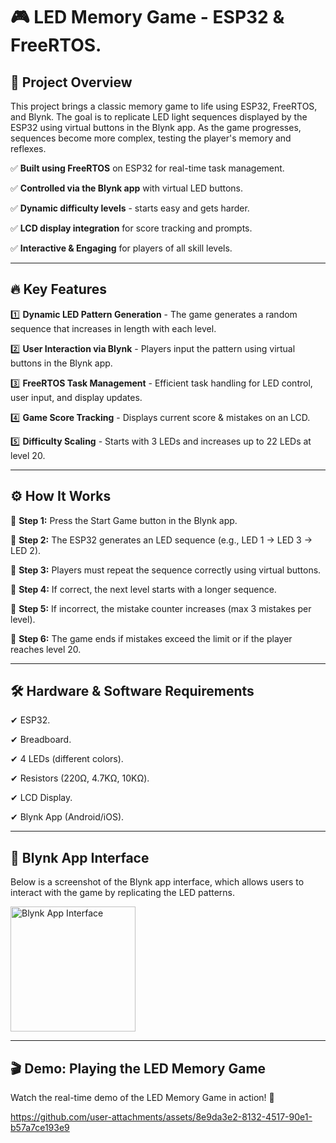 # 🎮 LED Memory Game - ESP32 & FreeRTOS.

## 📌 Project Overview
This project brings a classic memory game to life using ESP32, FreeRTOS, and Blynk. The goal is to replicate LED light sequences displayed by the ESP32 using virtual buttons in the Blynk app. As the game progresses, sequences become more complex, testing the player's memory and reflexes.

✅ **Built using FreeRTOS** on ESP32 for real-time task management.

✅ **Controlled via the Blynk app** with virtual LED buttons.

✅ **Dynamic difficulty levels** - starts easy and gets harder.

✅ **LCD display integration** for score tracking and prompts.

✅ **Interactive & Engaging** for players of all skill levels.

------------------------------------------------------------------------------------------------------------------------------
## 🔥 Key Features
1️⃣ **Dynamic LED Pattern Generation** - The game generates a random sequence that increases in length with each level.

2️⃣ **User Interaction via Blynk** - Players input the pattern using virtual buttons in the Blynk app.

3️⃣ **FreeRTOS Task Management** - Efficient task handling for LED control, user input, and display updates.

4️⃣ **Game Score Tracking** - Displays current score & mistakes on an LCD.

5️⃣ **Difficulty Scaling** - Starts with 3 LEDs and increases up to 22 LEDs at level 20.

------------------------------------------------------------------------------------------------------------------------------

## ⚙️ How It Works
🔹 **Step 1:** Press the Start Game button in the Blynk app.

🔹 **Step 2:** The ESP32 generates an LED sequence (e.g., LED 1 → LED 3 → LED 2).

🔹 **Step 3:** Players must repeat the sequence correctly using virtual buttons.

🔹 **Step 4:** If correct, the next level starts with a longer sequence.

🔹 **Step 5:** If incorrect, the mistake counter increases (max 3 mistakes per level).

🔹 **Step 6:** The game ends if mistakes exceed the limit or if the player reaches level 20.

------------------------------------------------------------------------------------------------------------------------------

## 🛠️ Hardware & Software Requirements
✔ ESP32.

✔ Breadboard.

✔ 4 LEDs (different colors).

✔ Resistors (220Ω, 4.7KΩ, 10KΩ).

✔ LCD Display.

✔ Blynk App (Android/iOS).

------------------------------------------------------------------------------------------------------------------------------
## 📱 Blynk App Interface
Below is a screenshot of the Blynk app interface, which allows users to interact with the game by replicating the LED patterns.

<img src="https://github.com/user-attachments/assets/ba83be4d-1dd3-4344-b98b-91cc1565865c" alt="Blynk App Interface" width="200"/>


------------------------------------------------------------------------------------------------------------------------------
## 🎬 Demo: Playing the LED Memory Game
Watch the real-time demo of the LED Memory Game in action! 🎥

https://github.com/user-attachments/assets/8e9da3e2-8132-4517-90e1-b57a7ce193e9
